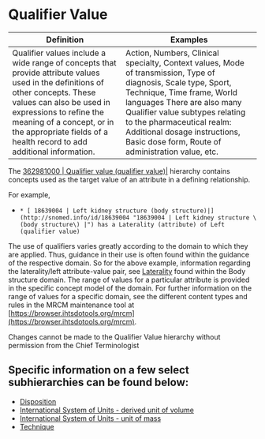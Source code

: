 # Qualifier Value

| Definition                                                                                                                                                                                                                                                                                 | Examples                                                                                                                                                                                                                                                                                                                        |
| ------------------------------------------------------------------------------------------------------------------------------------------------------------------------------------------------------------------------------------------------------------------------------------------ | ------------------------------------------------------------------------------------------------------------------------------------------------------------------------------------------------------------------------------------------------------------------------------------------------------------------------------- |
| Qualifier values include a wide range of concepts that provide attribute values used in the definitions of other concepts. These values can also be used in expressions to refine the meaning of a concept, or in the appropriate fields of a health record to add additional information. | Action, Numbers, Clinical specialty, Context values, Mode of transmission, Type of diagnosis, Scale type, Sport, Technique, Time frame, World languages There are also many Qualifier value subtypes relating to the pharmaceutical realm: Additional dosage instructions, Basic dose form, Route of administration value, etc. |

The [362981000 | Qualifier value (qualifier value)|](http://snomed.info/id/362981000) hierarchy contains concepts used as the target value of an attribute in a defining relationship.

For example,

* ```
  * [ 18639004 | Left kidney structure (body structure)|](http://snomed.info/id/18639004 "18639004 | Left kidney structure \(body structure\) |") has a Laterality (attribute) of Left (qualifier value)
  ```

The use of qualifiers varies greatly according to the domain to which they are applied. Thus, guidance in their use is often found within the guidance of the respective domain. So for the above example, information regarding the laterality/left attribute-value pair, see [Laterality](../../../../authoring/body-structure/laterality.md) found within the Body structure domain. The range of values for a particular attribute is provided in the specific concept model of the domain. For further information on the range of values for a specific domain, see the different content types and rules in the MRCM maintenance tool at [https://browser.ihtsdotools.org/mrcm](https://browser.ihtsdotools.org/mrcm).

Changes cannot be made to the Qualifier Value hierarchy without permission from the Chief Terminologist

## Specific information on a few select subhierarchies can be found below:

* [Disposition](disposition.md)
* [International System of Units - derived unit of volume](international-system-of-units-derived-unit-of-volume.md)
* [International System of Units - unit of mass](international-system-of-units-unit-of-mass.md)
* [Technique](technique.md)
